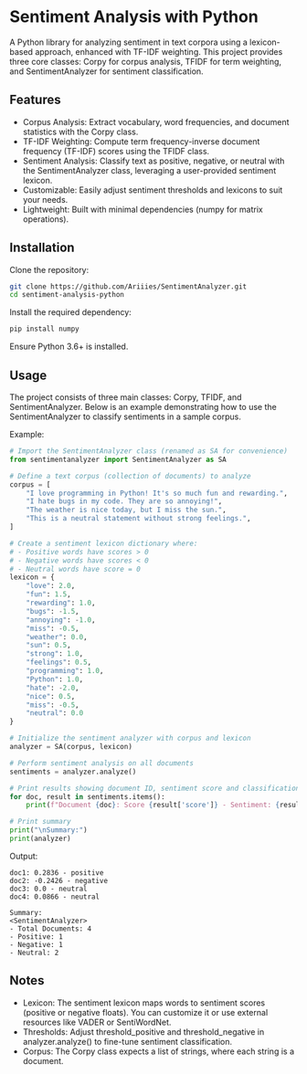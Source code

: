 # Sentiment Analysis with Python

A Python library for analyzing sentiment in text corpora using a lexicon-based approach, enhanced with TF-IDF weighting. This project provides three core classes: Corpy for corpus analysis, TFIDF for term weighting, and SentimentAnalyzer for sentiment classification.
## Features
- Corpus Analysis: Extract vocabulary, word frequencies, and document statistics with the Corpy class.
- TF-IDF Weighting: Compute term frequency-inverse document frequency (TF-IDF) scores using the TFIDF class.
- Sentiment Analysis: Classify text as positive, negative, or neutral with the SentimentAnalyzer class, leveraging a user-provided sentiment lexicon.
- Customizable: Easily adjust sentiment thresholds and lexicons to suit your needs.
- Lightweight: Built with minimal dependencies (numpy for matrix operations).

## Installation
Clone the repository:
```bash
git clone https://github.com/Ariiies/SentimentAnalyzer.git
cd sentiment-analysis-python
```
Install the required dependency:
```bash
pip install numpy
```
Ensure Python 3.6+ is installed.
## Usage
The project consists of three main classes: Corpy, TFIDF, and SentimentAnalyzer. Below is an example demonstrating how to use the SentimentAnalyzer to classify sentiments in a sample corpus.

Example:
```python
# Import the SentimentAnalyzer class (renamed as SA for convenience)
from sentimentanalyzer import SentimentAnalyzer as SA

# Define a text corpus (collection of documents) to analyze
corpus = [
    "I love programming in Python! It's so much fun and rewarding.",
    "I hate bugs in my code. They are so annoying!",
    "The weather is nice today, but I miss the sun.",
    "This is a neutral statement without strong feelings.",
]

# Create a sentiment lexicon dictionary where:
# - Positive words have scores > 0
# - Negative words have scores < 0
# - Neutral words have score = 0
lexicon = {
    "love": 2.0,
    "fun": 1.5,
    "rewarding": 1.0,
    "bugs": -1.5,
    "annoying": -1.0,
    "miss": -0.5,
    "weather": 0.0,
    "sun": 0.5,
    "strong": 1.0,
    "feelings": 0.5,
    "programming": 1.0,
    "Python": 1.0,
    "hate": -2.0,
    "nice": 0.5,
    "miss": -0.5,
    "neutral": 0.0
}

# Initialize the sentiment analyzer with corpus and lexicon
analyzer = SA(corpus, lexicon)

# Perform sentiment analysis on all documents
sentiments = analyzer.analyze()

# Print results showing document ID, sentiment score and classification
for doc, result in sentiments.items():
    print(f"Document {doc}: Score {result['score']} - Sentiment: {result['sentiment']}")

# Print summary
print("\nSummary:")
print(analyzer)
```
Output:
```
doc1: 0.2836 - positive
doc2: -0.2426 - negative
doc3: 0.0 - neutral
doc4: 0.0866 - neutral

Summary:
<SentimentAnalyzer>
- Total Documents: 4
- Positive: 1
- Negative: 1
- Neutral: 2
```
## Notes
- Lexicon: The sentiment lexicon maps words to sentiment scores (positive or negative floats). You can customize it or use external resources like VADER or SentiWordNet.
- Thresholds: Adjust threshold_positive and threshold_negative in analyzer.analyze() to fine-tune sentiment classification.
- Corpus: The Corpy class expects a list of strings, where each string is a document.

